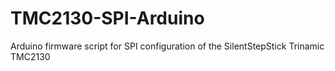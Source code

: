 # TMC2130-SPI-Arduino
Arduino firmware script for SPI configuration of the SilentStepStick Trinamic TMC2130
